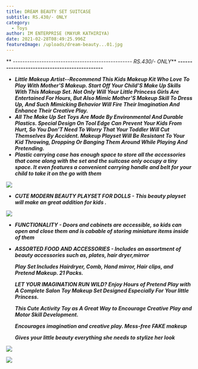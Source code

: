 ```yaml
---
title: DREAM BEAUTY SET SUITCASE
subtitle: RS.430/- ONLY
category:
  - Toys
author: IM ENTERPRISE (MAYUR KATHIRIYA)
date: 2021-02-28T08:49:25.996Z
featureImage: /uploads/dream-beauty...01.jpg
---
```

 



 ** *\--------------------------------------------------  RS.430/- ONLY***  **\----------------------------------------------**

   

* ***Little Makeup Artist--Recommend This Kids Makeup Kit Who Love To Play With Mother'S Makeup. Start Off Your Child'S Make Up Skills With This Makeup Set. Not Only Will Your Little Princess Girls Are Entertained For Hours, But Also Mimic Mother'S Makeup Skill To Dress Up, And Such Mimicking Behavior Will Fire Their Imagination And Enhance Their Creative Play.***
* ***All The Make Up Set Toys Are Made By Environmental And Durable Plastics. Special Design On Tool Edge Can Prevent Your Kids From Hurt, So You Don’T Need To Worry That Your Toddler Will Cut Themselves By Accident. Makeup Playset Will Be Resistant To Your Kid Throwing, Dropping Or Banging Them Around While Playing And Pretending.***
* ***Plastic carrying case has enough space to store all the accessories that come along with the set and the suitcase only occupy a tiny space. It even features a convenient carrying handle and belt for your child to take it on the go with them***

![](/uploads/dream-beauty...01.jpg)

* ***CUTE MODERN BEAUTY PLAYSET FOR DOLLS - This beauty playset will make an great addition for kids .***

![](/uploads/dream-beauty...02.jpg)

* ***FUNCTIONALITY - Doors and cabinets are accessible, so kids can open and close them and is cabable of storing miniature items inside of them***
* ***ASSORTED FOOD AND ACCESSORIES - Includes an assortment of beauty accessories such as, plates, hair dryer,mirror***

  ***Play Set Includes Hairdryer, Comb, Hand mirror, Hair clips, and Pretend Makeup. 21 Packs.***

  ***LET YOUR IMAGINATION RUN WILD? Enjoy Hours of Pretend Play with A Complete Salon Toy Makeup Set Designed Especially For Your little Princess.***

  ***This Cute Activity Toy as A Great Way to Encourage Creative Play and Motor Skill Development.***

  ***Encourages imagination and creative play. Mess-free FAKE makeup***

  ***Gives your little beauty everything she needs to stylize her look***

![](/uploads/dream-beauty...04.jpg)

![](/uploads/dream-beauty...06.jpg)